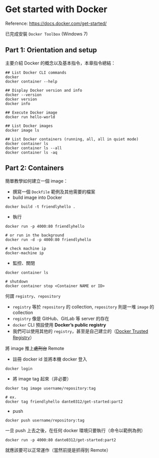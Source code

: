 # Get started with Docker

Reference: https://docs.docker.com/get-started/

已完成安裝 `Docker Toolbox` (Windows 7)


## Part 1: Orientation and setup

主要介紹 Docker 的概念以及基本指令，本章指令總結：

```console
## List Docker CLI commands
docker
docker container --help

## Display Docker version and info
docker --version
docker version
docker info

## Execute Docker image
docker run hello-world

## List Docker images
docker image ls

## List Docker containers (running, all, all in quiet mode)
docker container ls
docker container ls --all
docker container ls -aq
```


## Part 2: Containers

簡單教學如何建立一個 image：

- 撰寫一個 `Dockfile` 範例及其他需要的檔案
- build image into Docker

```
docker build -t friendlyhello .
```

- 執行

```
docker run -p 4000:80 friendlyhello

# or run in the background
docker run -d -p 4000:80 friendlyhello

# check machine ip
docker-machine ip
```

- 監控、關閉

```
docker container ls

# shutdown
docker container stop <Container NAME or ID>
```

何謂 `registry`、`repository`

- `registry` 等於 `repository` 的 collection, `repository` 則是一堆 `image` 的 collection
- `registry` 像是 GitHub、GitLab 等 server 的存在
- `docker` CLI 預設使用 **Docker’s public registry**
- 我們可以使用其他的 `registry`，甚至是自己建立的（[Docker Trusted Registry](https://docs.docker.com/datacenter/dtr/2.2/guides/)）

將 image 推上~~處刑台~~ Remote

- 註冊 docker id 並將本機 docker 登入

```
docker login
```

- 將 image tag 起來（非必要）

```
docker tag image username/repository:tag

# ex.
docker tag friendlyhello dante0312/get-started:part2
```

- push 

```
docker push username/repository:tag
```

一旦 push 上去之後，在任何 docker 環境只要執行（命令以範例為例）

```
docker run -p 4000:80 dante0312/get-started:part2
```

就應該要可以正常運作（當然前提是抓得到 Remote）
